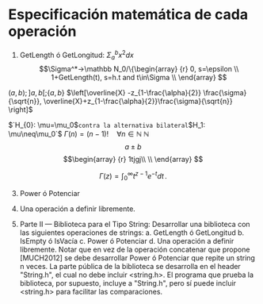 # Especificación matemática de cada operación  

1. GetLength ó GetLongitud:  $\Sigma_{a}^{b} x^2 dx$
$$\Sigma^*->\mathbb N_0/\{\begin{array} {r}
					                          0,   s=\epsilon      \\
				             1+GetLength(t), s=h.t and t\in\Sigma	 \\
													\end{array}  $$

$(a,b); ]a,b[; \{a,b\}$
$\left[\overline{X} -z_{1-\frac{\alpha}{2}} \frac{\sigma}{\sqrt{n}}, \overline{X}+z_{1-\frac{\alpha}{2}}\frac{\sigma}{\sqrt{n}} \right]$

$`H_{0}: \mu=\mu_0$` contra la alternativa bilateral `$H_1: \mu\neq\mu_0`$
$\Gamma(n) = (n-1)!\quad\forall n\in\mathbb N$
$\mathbb N$
$$a \pm b$$
$$\begin{array}
{r}
1tjgj\\
 \\
\end{array}
$$


$$
\Gamma(z) = \int_0^\infty t^{z-1}e^{-t}dt\,.
$$

3. Power ó Potenciar  

4. Una operación a definir libremente.   





5. Parte II — Biblioteca para el Tipo String: Desarrollar una biblioteca con las
siguientes operaciones de strings:
a. GetLength ó GetLongitud
b. IsEmpty ó IsVacía
c. Power ó Potenciar
d. Una operación a definir libremente.
Notar que en vez de la operación concatenar que propone [MUCH2012] se
debe desarrollar Power ó Potenciar que repite un string n veces.
La parte pública de la biblioteca se desarrolla en el header "String.h", el
cual no debe incluir <string.h>. El programa que prueba la biblioteca, por
supuesto, incluye a "String.h", pero sí puede incluir <string.h> para facilitar
las comparaciones.
<!--stackedit_data:
eyJoaXN0b3J5IjpbLTEyNDU1MDU2ODMsLTExMjk2MTY2MTYsLT
ExMzA3NzI3MzUsNzg2NTQ1MTI4LC00MjU2NzEwODFdfQ==
-->